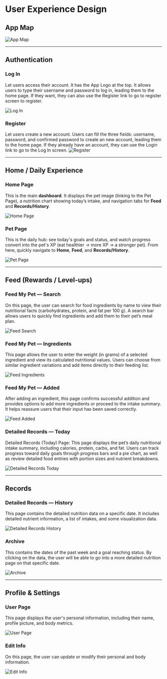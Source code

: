 # User Experience Design

## App Map

![App Map](ux-design/app%20map.png)

---

## Authentication

### Log In
Let users access their account. It has the App Logo at the top. It allows users to type their username and password to log in, leading them to the home page. If they want, they can also use the Register link to go to register screen to register.

![Log In](ux-design/Log%20In.png)

### Register
Let users create a new account. Users can fill the three fields: username, password, and confirmed password to create an new account, leading them to the home page. If they already have an account, they can use the Login link to go to the Log In screen.
![Register](ux-design/Register.png)

---

## Home / Daily Experience

### Home Page
This is the main **dashboard**. It displays the pet image (linking to the Pet Page), a nutrition chart showing today’s intake, and navigation tabs for **Feed** and **Records/History**.

![Home Page](ux-design/Home%20Page.png)

### Pet Page
This is the daily hub: see today's goals and status, and watch progress convert into the pet's XP (eat healthier → more XP → a stronger pet). From here, quickly navigate to **Home**, **Feed**, and **Records/History**.

![Pet Page](ux-design/Pet%20Page.png)

---

## Feed (Rewards / Level-ups)

### Feed My Pet — Search
On this page, the user can search for food ingredients by name to view their nutritional facts (carbohydrates, protein, and fat per 100 g). A search bar allows users to quickly find ingredients and add them to their pet’s meal plan. 

![Feed Search](ux-design/Feed%20My%20Pet__%20Search.png)

### Feed My Pet — Ingredients
This page allows the user to enter the weight (in grams) of a selected ingredient and view its calculated nutritional values. Users can choose from similar ingredient variations and add items directly to their feeding list.

![Feed Ingredients](ux-design/Feed%20My%20Pet__%20Ingredients.png)

### Feed My Pet — Added
After adding an ingredient, this page confirms successful addition and provides options to add more ingredients or proceed to the intake summary. It helps reassure users that their input has been saved correctly.


![Feed Added](ux-design/Feed%20My%20Pet__%20Added.png)

### Detailed Records — Today
Detailed Records (Today) Page:
This page displays the pet’s daily nutritional intake summary, including calories, protein, carbs, and fat. Users can track progress toward daily goals through progress bars and a pie chart, as well as review detailed food entries with portion sizes and nutrient breakdowns.

![Detailed Records Today](ux-design/Detailed%20Records%20Today.png)

---

## Records

### Detailed Records — History
This page contains the detailed nutrition data on a specific date. It includes detailed nutrient information, a list of intakes, and some visualization data.

![Detailed Records History](ux-design/Detailed%20Records_History.png)

### Archive
This contains the dates of the past week and a goal reaching status. By clicking on the data, the user will be able to go into a more detailed nutrition page on that specific date. 


![Archive](ux-design/Archive.png)

---

## Profile & Settings

### User Page
This page displays the user's personal information, including their name, profile picture, and body metrics.


![User Page](ux-design/User%20Page.png)

### Edit Info
On this page, the user can update or modify their personal and body information.

![Edit Info](ux-design/Edit%20Info.png)
